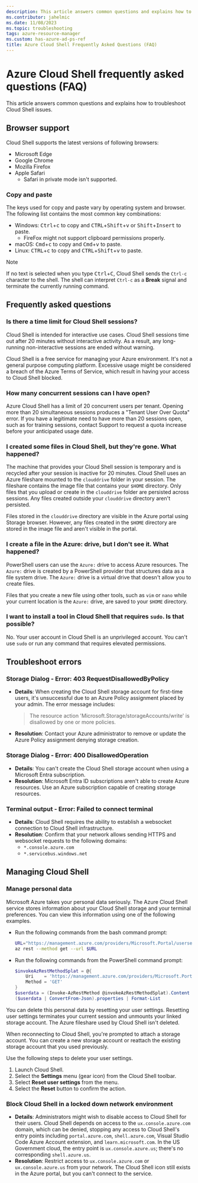 ```yaml
---
description: This article answers common questions and explains how to troubleshoot Cloud Shell issues.
ms.contributor: jahelmic
ms.date: 11/08/2023
ms.topic: troubleshooting
tags: azure-resource-manager
ms.custom: has-azure-ad-ps-ref
title: Azure Cloud Shell Frequently Asked Questions (FAQ)
---
```

# Azure Cloud Shell frequently asked questions (FAQ)

This article answers common questions and explains how to troubleshoot Cloud Shell issues.

## Browser support

Cloud Shell supports the latest versions of following browsers:

- Microsoft Edge
- Google Chrome
- Mozilla Firefox
- Apple Safari
  - Safari in private mode isn't supported.

### Copy and paste

The keys used for copy and paste vary by operating system and browser. The following list contains
the most common key combinations:

- Windows: <kbd>Ctrl</kbd>+<kbd>c</kbd> to copy and <kbd>CTRL</kbd>+<kbd>Shift</kbd>+<kbd>v</kbd> or
  <kbd>Shift</kbd>+<kbd>Insert</kbd> to paste.
  - FireFox might not support clipboard permissions properly.
- macOS: <kbd>Cmd</kbd>+<kbd>c</kbd> to copy and <kbd>Cmd</kbd>+<kbd>v</kbd> to paste.
- Linux: <kbd>CTRL</kbd>+<kbd>c</kbd> to copy and <kbd>CTRL</kbd>+<kbd>Shift</kbd>+<kbd>v</kbd> to
  paste.

> [!NOTE]
> If no text is selected when you type <kbd>Ctrl</kbd>+<kbd>C</kbd>, Cloud Shell sends the `Ctrl-c`
> character to the shell. The shell can interpret `Ctrl-c` as a **Break** signal and terminate the
> currently running command.

## Frequently asked questions

### Is there a time limit for Cloud Shell sessions?

Cloud Shell is intended for interactive use cases. Cloud Shell sessions time out after 20 minutes
without interactive activity. As a result, any long-running non-interactive sessions are ended
without warning.

Cloud Shell is a free service for managing your Azure environment. It's not a general purpose
computing platform. Excessive usage might be considered a breach of the Azure Terms of Service,
which result in having your access to Cloud Shell blocked.

### How many concurrent sessions can I have open?

Azure Cloud Shell has a limit of 20 concurrent users per tenant. Opening more than 20 simultaneous
sessions produces a "Tenant User Over Quota" error. If you have a legitimate need to have more than
20 sessions open, such as for training sessions, contact Support to request a quota increase before
your anticipated usage date.

### I created some files in Cloud Shell, but they're gone. What happened?

The machine that provides your Cloud Shell session is temporary and is recycled after your session
is inactive for 20 minutes. Cloud Shell uses an Azure fileshare mounted to the `clouddrive` folder
in your session. The fileshare contains the image file that contains your `$HOME` directory. Only
files that you upload or create in the `clouddrive` folder are persisted across sessions. Any files
created outside your `clouddrive` directory aren't persisted.

Files stored in the `clouddrive` directory are visible in the Azure portal using Storage browser.
However, any files created in the `$HOME` directory are stored in the image file and aren't visible
in the portal.

### I create a file in the Azure: drive, but I don't see it. What happened?

PowerShell users can use the `Azure:` drive to access Azure resources. The `Azure:` drive is created
by a PowerShell provider that structures data as a file system drive. The `Azure:` drive is a
virtual drive that doesn't allow you to create files.

Files that you create a new file using other tools, such as `vim` or `nano` while your current
location is the `Azure:` drive, are saved to your `$HOME` directory.

### I want to install a tool in Cloud Shell that requires `sudo`. Is that possible?

No. Your user account in Cloud Shell is an unprivileged account. You can't use `sudo` or run any
command that requires elevated permissions.

## Troubleshoot errors

### Storage Dialog - Error: 403 RequestDisallowedByPolicy

- **Details**: When creating the Cloud Shell storage account for first-time users, it's
  unsuccessful due to an Azure Policy assignment placed by your admin. The error message includes:

  > The resource action 'Microsoft.Storage/storageAccounts/write' is disallowed by
  > one or more policies.

- **Resolution**: Contact your Azure administrator to remove or update the Azure Policy assignment
  denying storage creation.

### Storage Dialog - Error: 400 DisallowedOperation

- **Details**: You can't create the Cloud Shell storage account when using a Microsoft Entra
  subscription.
- **Resolution**: Microsoft Entra ID subscriptions aren't able to create Azure resources. Use an
  Azure subscription capable of creating storage resources.

### Terminal output - Error: Failed to connect terminal

- **Details**: Cloud Shell requires the ability to establish a websocket connection to Cloud Shell
  infrastructure.
- **Resolution**: Confirm that your network allows sending HTTPS and websocket requests to the
  following domains:
  - `*.console.azure.com`
  - `*.servicebus.windows.net`

## Managing Cloud Shell

### Manage personal data

Microsoft Azure takes your personal data seriously. The Azure Cloud Shell service stores information
about your Cloud Shell storage and your terminal preferences. You can view this information using
one of the following examples.

- Run the following commands from the bash command prompt:

  ```bash
  URL="https://management.azure.com/providers/Microsoft.Portal/usersettings/cloudconsole?api-version=2017-12-01-preview"
  az rest --method get --url $URL
  ```

- Run the following commands from the PowerShell command prompt:

  ```powershell
  $invokeAzRestMethodSplat = @{
      Uri    = 'https://management.azure.com/providers/Microsoft.Portal/usersettings/cloudconsole?api-version=2017-12-01-preview'
      Method = 'GET'
  }
  $userdata = (Invoke-AzRestMethod @invokeAzRestMethodSplat).Content
  ($userdata | ConvertFrom-Json).properties | Format-List
  ```

You can delete this personal data by resetting your user settings. Resetting user settings
terminates your current session and unmounts your linked storage account. The Azure fileshare used
by Cloud Shell isn't deleted.

When reconnecting to Cloud Shell, you're prompted to attach a storage account. You can create a new
storage account or reattach the existing storage account that you used previously.

Use the following steps to delete your user settings.

1. Launch Cloud Shell.
1. Select the **Settings** menu (gear icon) from the Cloud Shell toolbar.
1. Select **Reset user settings** from the menu.
1. Select the **Reset** button to confirm the action.

### Block Cloud Shell in a locked down network environment

- **Details**: Administrators might wish to disable access to Cloud Shell for their users. Cloud
  Shell depends on access to the `ux.console.azure.com` domain, which can be denied, stopping any
  access to Cloud Shell's entry points including `portal.azure.com`, `shell.azure.com`, Visual
  Studio Code Azure Account extension, and `learn.microsoft.com`. In the US Government cloud, the
  entry point is `ux.console.azure.us`; there's no corresponding `shell.azure.us`.
- **Resolution**: Restrict access to `ux.console.azure.com` or `ux.console.azure.us` from your
  network. The Cloud Shell icon still exists in the Azure portal, but you can't connect to the
  service.
